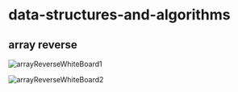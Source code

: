 # data-structures-and-algorithms

## array reverse

![arrayReverseWhiteBoard1](../../assets/arrayReverseWB1.jpg)

![arrayReverseWhiteBoard2](../../assets/arrayReverseWB2.jpg)